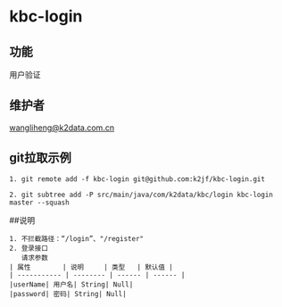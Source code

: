 # kbc-login

## 功能
用户验证

## 维护者
wangliheng@k2data.com.cn





## git拉取示例
```
1. git remote add -f kbc-login git@github.com:k2jf/kbc-login.git

2. git subtree add -P src/main/java/com/k2data/kbc/login kbc-login master --squash
```

##说明
```
1. 不拦截路径：“/login”、"/register"
2. 登录接口
   请求参数
| 属性        | 说明     | 类型   | 默认值 |
| ----------- | -------- | ------ | ------ |
|userName| 用户名| String| Null|
|password| 密码| String| Null|

```


